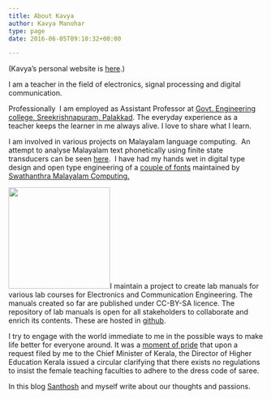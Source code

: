 ```yaml
---
title: About Kavya
author: Kavya Manohar
type: page
date: 2016-06-05T09:10:32+00:00

---
```

(Kavya&#8217;s personal website is [here][1].)

I am a teacher in the field of electronics, signal processing and digital communication.

Professionally  I am employed as Assistant Professor at [Govt. Engineering college, Sreekrishnapuram, Palakkad][2]. The everyday experience as a teacher keeps the learner in me always alive. I love to share what I learn.

I am involved in various projects on Malayalam language computing.  An attempt to analyse Malayalam text phonetically using finite state transducers can be seen [here][3].  I have had my hands wet in digital type design and open type engineering of a [couple of fonts][4] maintained by [Swathanthra Malayalam Computing.][5] 

[<img class="alignright" src="https://en.gravatar.com/userimage/54475047/73b723d192e4507e43ba34a691a463b2.jpg?size=200" width="200" height="200" />][5]I maintain a project to create lab manuals for various lab courses for Electronics and Communication Engineering. The manuals created so far are published under CC-BY-SA licence. The repository of lab manuals is open for all stakeholders to collaborate and enrich its contents. These are hosted in [github][6].

I try to engage with the world immediate to me in the possible ways to make life better for everyone around. It was a [moment of pride][7] that upon a request filed by me to the Chief Minister of Kerala, the Director of Higher Education Kerala issued a circular clarifying that there exists no regulations to insist the female teaching faculties to adhere to the dress code of saree.

In this blog [Santhosh][8] and myself write about our thoughts and passions.

 [1]: https://kavyamanohar.com
 [2]: http://www.gecskp.ac.in/
 [3]: https://github.com/kavyamanohar/ml-phonetic-analyser
 [4]: http://smc.org.in/fonts
 [5]: https://smc.org.in/
 [6]: http://github.com/kavyamanohar
 [7]: http://kavyamanohar.blogspot.in/2014/05/blog-post_15.html
 [8]: http://thottingal.in/blog/about/
